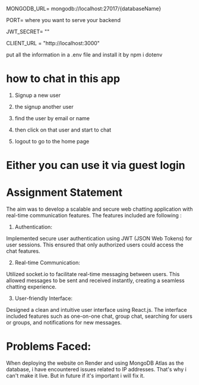 MONGODB_URL= mongodb://localhost:27017/{databaseName}

PORT= where you want to serve your backend

JWT_SECRET= ""


CLIENT_URL = "http://localhost:3000"

put all the information in a .env file and install it 
by npm i dotenv


how to chat in this app
============================
1. Signup a new user


2. the signup another user


3. find the user by email or name


4. then click on that user and start to chat 


5. logout to go to the home page


Either you can use it via guest login 
===========================================



Assignment Statement
=====================================
The aim was to develop a scalable and secure web chatting application with real-time communication features. The features included are following :

1. Authentication:

 Implemented secure user authentication using JWT (JSON Web Tokens) for user sessions. This ensured that only authorized users could access the chat features.


2. Real-time Communication: 

Utilized socket.io to facilitate real-time messaging between users. This allowed messages to be sent and received instantly, creating a seamless chatting experience.


3. User-friendly Interface:

 Designed a clean and intuitive user interface using React.js. The interface included features such as one-on-one chat, group chat, searching for users or groups, and notifications for new messages.



Problems Faced:
================================
When deploying the website on Render and using MongoDB Atlas as the database, i have encountered issues related to IP addresses. That's why i can't make it live. But in future if it's important i will fix it.